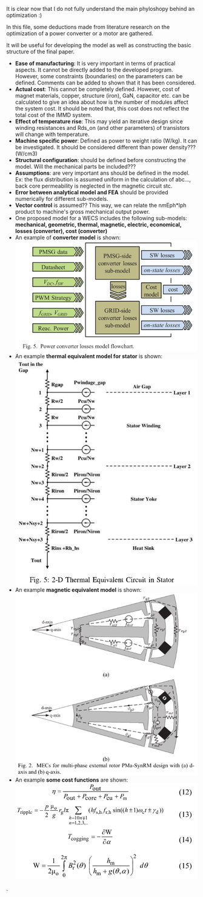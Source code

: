 It is clear now that I do not fully understand the main phyloshopy behind an optimization :)

In this file, some deductions made from literature research on the optimization of a power converter or a motor are gathered.

It will be useful for developing the model as well as
constructing the basic structure of the final paper.

* **Ease of manufacturing**: It is very important in terms of practical aspects. It cannot be directly added to the developed program. However, some constraints (boundaries) on the parameters can be defined. Comments can be added to shown that it has been considered.
* **Actual cost**: This cannot be completely defined. However, cost of magnet materials, copper, structure (iron), GaN, capacitor etc. can be calculated to give an idea about how is the number of modules affect the system cost. It should be noted that, this cost does not reflect the total cost of the IMMD system.
* **Effect of temperature rise**: This may yield an iterative design since winding resistances and Rds_on (and other parameters) of transistors will change with temperature.
* **Machine specific power**: Defined as power to weight ratio (W/kg). It can be investigated. It should be considered different than power density??? (W/cm3)
* **Structural configuration**: should be defined before constructing the model. Will the mechanical parts be included???
* **Assumptions**: are very important ans should be defined in the model. Ex: the flux distribution is assumed uniform in the calculation of abc..., back core permeability is neglected in the magnetic circuit stc.
* **Error between analytical model and FEA** should be provided numerically for different sub-models.
* **Vector control** is assumed?? This way, we can relate the n*m*Eph*Iph product to machine's gross mechanical output power.
* One proposed model for a WECS includes the following sub-models: **mechanical, geometric, thermal, magnetic, electric, economical, losses (converter), cost (converter)**
* An example of **converter model** is shown: ![](./conv_submodel.png)
* An example **thermal equivalent model for stator** is shown: ![](./thermal_eqv_motor_ex.png)
* An example **magnetic equivalent model** is shown: ![](./magnetic_eqv_circuit_ex.png)
* An example **some cost functions** are shown: ![](./cost_fnc.png)

.
